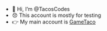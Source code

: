 - 👋 Hi, I’m @TacosCodes
- 😞 This account is mostly for testing
- 👉 My main account is [GameTaco](https://github.com/GameTaco)

<!---
TacosCodes/TacosCodes is a ✨ special ✨ repository because its `README.md` (this file) appears on your GitHub profile.
You can click the Preview link to take a look at your changes.
--->
